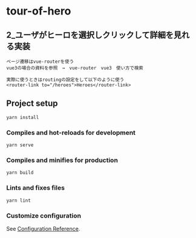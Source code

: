 # tour-of-hero

## 2_ユーザがヒーロを選択しクリックして詳細を見れる実装
```
ページ遷移はvue-routerを使う
vue3の場合の資料を参照　→　vue-router　vue3　使い方で検索

実際に使うときはroutingの設定をして以下のように使う
<router-link to="/heroes">Heroes</router-link>

```

## Project setup
```
yarn install
```

### Compiles and hot-reloads for development
```
yarn serve
```

### Compiles and minifies for production
```
yarn build
```

### Lints and fixes files
```
yarn lint
```

### Customize configuration
See [Configuration Reference](https://cli.vuejs.org/config/).
